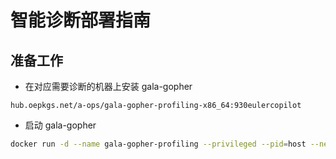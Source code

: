 # 智能诊断部署指南

## 准备工作

+ 在对应需要诊断的机器上安装 gala-gopher

`hub.oepkgs.net/a-ops/gala-gopher-profiling-x86_64:930eulercopilot`

+ 启动 gala-gopher

```bash
docker run -d --name gala-gopher-profiling --privileged --pid=host --network=host -v /:/host -v /etc/localtime:/etc/localtime:ro -v /sys:/sys -v /usr/lib/debug:/usr/lib/debug -v /var/lib/docker:/var/lib/docker -e GOPHER_HOST_PATH=/host gala-gopher-profiling-x86_64:930eulercopilot
```
